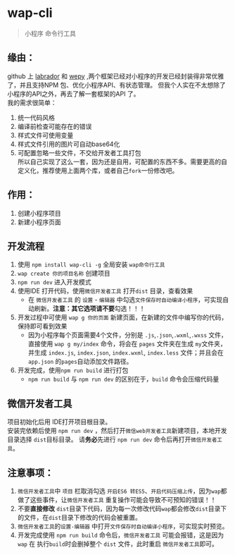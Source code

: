 # wap-cli

> 小程序 命令行工具    

## 缘由：
github 上 [labrador](https://github.com/maichong/labrador) 和 [wepy](https://github.com/wepyjs/wepy) ,两个框架已经对小程序的开发已经封装得非常优雅了，并且支持NPM 包、优化小程序API、有状态管理。
但我个人实在不太想除了小程序的API之外，再去了解一套框架的API 了。  
我的需求很简单：
1. 统一代码风格 
2. 编译前检查可能存在的错误  
3. 样式文件可使用变量  
4. 样式文件引用的图片可自动base64化
5. 可配置忽略一些文件，不交给开发者工具打包  
所以自己实现了这么一套，因为还是自用，可配置的东西不多。需要更高的自定义化，推荐使用上面两个库，或者自己`fork`一份修改吧。  


## 作用：
1. 创建小程序项目  
2. 新建小程序页面

## 开发流程
1. 使用 `npm install wap-cli -g` 全局安装 `wap命令行工具`
2. `wap create 你的项目名称` 创建项目
3. `npm run dev` 进入开发模式
4. 使用IDE 打开代码，使用`微信开发者工具` 打开`dist` 目录，查看效果  
   - 在 `微信开发者工具` 的 `设置` - `编辑器` 中勾选`文件保存时自动编译小程序`，可实现自动刷新。**注意：**其它选项请**不要**勾选！！！
5. 开发过程中可使用 `wap g 你的页面` 新建页面，在新建的文件中编写你的代码，保持即可看到效果    
   - 因为小程序每个页面需要4个文件，分别是 `.js`,`.json`,`.wxml`,`.wxss` 文件，直接使用 `wap g my/index` 命令，将会在 `pages` 文件夹在生成 `my`文件夹，并生成 `index.js`, `index.json`, `index.wxml`, `index.less` 文件；并且会在 `app.json` 的`pages`自动添加文件路径。
6. 开发完成，使用`npm run build` 进行打包  
   - `npm run build` 与 `npm run dev` 的区别在于，`build` 命令会压缩代码量  


## 微信开发者工具
项目初始化后用 IDE打开项目根目录。  
安装完依赖后使用 `npm run dev` ，然后打开`微信web开发者工具`新建项目，本地开发目录选择 `dist`目标目录。
请**务必**先进行 `npm run dev` 命令后再打开`微信开发者工具`。

## 注意事项：
1. `微信开发者工具`中 `项目` 栏取消勾选 `开启ES6 转ES5`、`开启代码压缩上传`，因为`wap`都做了这些事件，让`微信开发者工具` 重复操作可能会导致不可预知的错误！！
2. 不要**直接修改** `dist`目录下代码，因为每一次修改代码`wap`都会修改`dist`目录下的文件，在`dist`目录下修改的代码会被重置。
3. `微信开发者工具`的`设置-编辑器` 中打开`文件保存时自动编译小程序`，可实现实时预览。
4. 开发完成使用 `npm run build` 命令后，`微信开发者工具` 可能会报错，这是因为`wap` 在 执行`build`时会删掉整个 `dist` 文件，此时重启 `微信开发者工具`即可。
